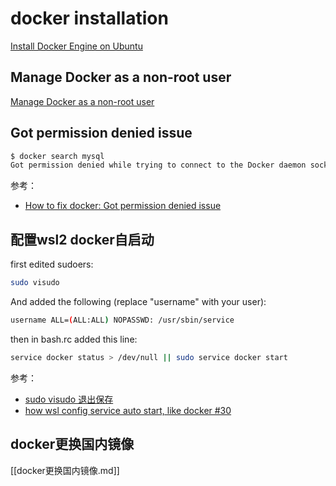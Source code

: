 # docker installation

[Install Docker Engine on Ubuntu](https://docs.docker.com/engine/install/ubuntu/)

## Manage Docker as a non-root user

[Manage Docker as a non-root user](https://docs.docker.com/engine/install/linux-postinstall/)

## Got permission denied issue

```bash
$ docker search mysql
Got permission denied while trying to connect to the Docker daemon socket at unix:///var/run/docker.sock: Get http://%2Fvar%2Frun%2Fdocker.sock/v1.40/images/search?limit=25&term=mysql: dial unix /var/run/docker.sock: connect: permission denied
```

参考：

- [How to fix docker: Got permission denied issue](https://stackoverflow.com/questions/48957195/how-to-fix-docker-got-permission-denied-issue)

## 配置wsl2 docker自启动

first edited sudoers:

```bash
sudo visudo
```

And added the following (replace "username" with your user):

```bash
username ALL=(ALL:ALL) NOPASSWD: /usr/sbin/service
```

then in bash.rc added this line:

```bash
service docker status > /dev/null || sudo service docker start
```

参考：

- [sudo visudo 退出保存](https://blog.csdn.net/weiyi556/article/details/78980139)
- [how wsl config service auto start, like docker #30](https://github.com/microsoft/WSL2-Linux-Kernel/issues/30#issuecomment-577667701)

## docker更换国内镜像

[[docker更换国内镜像.md]]